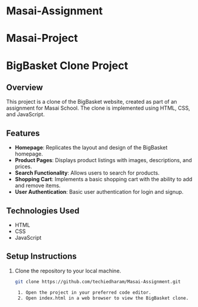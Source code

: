 # Masai-Assignment
# Masai-Project
# BigBasket Clone Project

## Overview
This project is a clone of the BigBasket website, created as part of an assignment for Masai School. The clone is implemented using HTML, CSS, and JavaScript.

## Features
- **Homepage**: Replicates the layout and design of the BigBasket homepage.
- **Product Pages**: Displays product listings with images, descriptions, and prices.
- **Search Functionality**: Allows users to search for products.
- **Shopping Cart**: Implements a basic shopping cart with the ability to add and remove items.
- **User Authentication**: Basic user authentication for login and signup.

## Technologies Used
- HTML
- CSS
- JavaScript

## Setup Instructions
1. Clone the repository to your local machine.
   ```bash
   git clone https://github.com/techiedharam/Masai-Assignment.git

    1. Open the project in your preferred code editor.
    2. Open index.html in a web browser to view the BigBasket clone.
